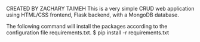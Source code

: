 CREATED BY ZACHARY TAIMEH
This is a very simple CRUD web application using HTML/CSS frontend, Flask backend, with a MongoDB database.

The following command will install the packages according to the configuration file requirements.txt.
$ pip install -r requirements.txt

